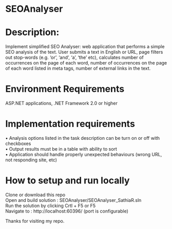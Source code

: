 # SEOAnalyser

# Description:
Implement simplified SEO Analyser: web application that performs a simple SEO analysis of the text. User
submits a text in English or URL, page filters out stop-words (e.g. ‘or’, ‘and’, ‘a’, ‘the’ etc), calculates number of
occurrences on the page of each word, number of occurrences on the page of each word listed in meta tags,
number of external links in the text.

# Environment Requirements
ASP.NET applications, .NET Framework 2.0 or higher

# Implementation requirements
• Analysis options listed in the task description can be turn on or off with checkboxes<br/>
• Output results must be in a table with ability to sort<br/>
• Application should handle properly unexpected behaviours (wrong URL, not responding site, etc)

# How to setup and run locally
Clone or download this repo<br/>
Open and build solution : SEOAnalyser/SEOAnalyser_SathiaR.sln<br/>
Run the solution by clicking Crtl + F5 or F5<br/>
Navigate to : http://localhost:60396/ (port is configurable)


Thanks for visiting my repo.
